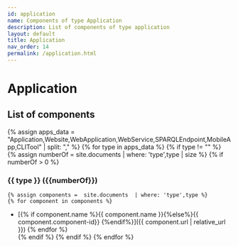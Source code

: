 ```yaml
---
id: application
name: Components of type Application
description: List of components of type application
layout: default
title: Application
nav_order: 14
permalink: /application.html
---
```


# Application

## List of components 
{% assign apps_data = "Application,Website,WebApplication,WebService,SPARQLEndpoint,MobileApp,CLITool" | split: "," %}
{% for type in apps_data %}
{% if type != "" %}
{% assign numberOf = site.documents  | where: 'type',type | size %}
{% if numberOf > 0 %}
### {{ type }} ({{numberOf}})
	{% assign components =  site.documents  | where: 'type',type %}
	{% for component in components %}
- [{% if component.name %}{{ component.name }}{%else%}{{ component.component-id}} {%endif%}]({{ component.url | relative_url }})	{% endfor %}	
{% endif %}
{% endif %}
{% endfor %}
